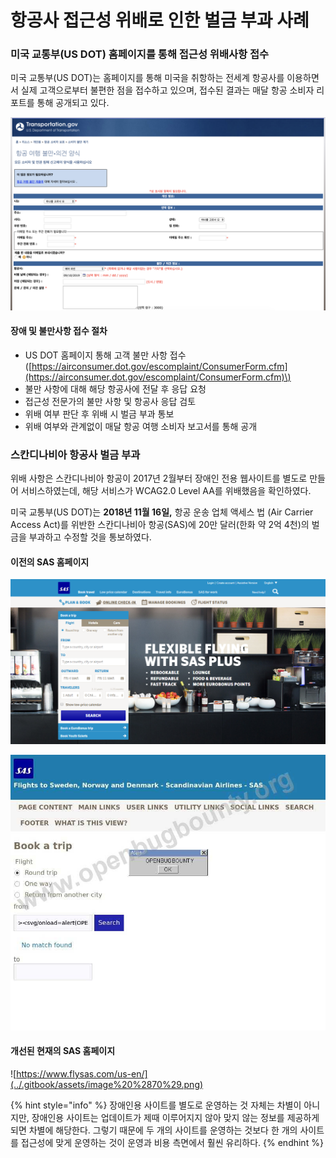 # 항공사 접근성 위배로 인한 벌금 부과 사례

### 미국 교통부\(US DOT\) 홈페이지를 통해 접근성 위배사항 접수 

미국 교통부\(US DOT\)는 홈페이지를 통해 미국을 취항하는 전세계 항공사를 이용하면서 실제 고객으로부터 불편한 점을 접수하고 있으며, 접수된 결과는 매달 항공 소비자 리포트를 통해 공개되고 있다.

![](../.gitbook/assets/image%20%289%29.png)

#### 장애 및 불만사항 접수 절차 

* US DOT 홈페이지 통해 고객 불만 사항 접수 \([https://airconsumer.dot.gov/escomplaint/ConsumerForm.cfm](https://airconsumer.dot.gov/escomplaint/ConsumerForm.cfm)\)
* 불만 사항에 대해 해당 항공사에 전달 후 응답 요청
* 접근성 전문가의 불만 사항 및 항공사 응답 검토
* 위배 여부 판단 후 위배 시 벌금 부과 통보
* 위배 여부와 관계없이 매달 항공 여행 소비자 보고서를 통해 공개 

### 스칸디나비아 항공사 벌금 부과 

위배 사항은 스칸디나비아 항공이 2017년 2월부터 장애인 전용 웹사이트를 별도로 만들어 서비스하였는데, 해당 서비스가 WCAG2.0 Level AA를 위배했음을 확인하였다.

미국 교통부\(US DOT\)는 **2018년 11월 16일,** 항공 운송 업체 액세스 법 \(Air Carrier Access Act\)를 위반한 스칸디나비아 항공\(SAS\)에 20만 달러\(한화 약 2억 4천\)의 벌금을 부과하고 수정할 것을 통보하였다.

#### 이전의 SAS 홈페이지

![](../.gitbook/assets/image%20%2826%29.png)

![](../.gitbook/assets/image%20%2844%29.png)

#### 개선된 현재의 SAS 홈페이지

![https://www.flysas.com/us-en/](../.gitbook/assets/image%20%2870%29.png)

{% hint style="info" %}
장애인용 사이트를 별도로 운영하는 것 자체는 차별이 아니지만, 장애인용 사이트는 업데이트가 제때 이루어지지 않아 맞지 않는 정보를 제공하게 되면 차별에 해당한다. 그렇기 때문에 두 개의 사이트를 운영하는 것보다 한 개의 사이트를 접근성에 맞게 운영하는 것이 운영과 비용 측면에서 훨씬 유리하다.
{% endhint %}


